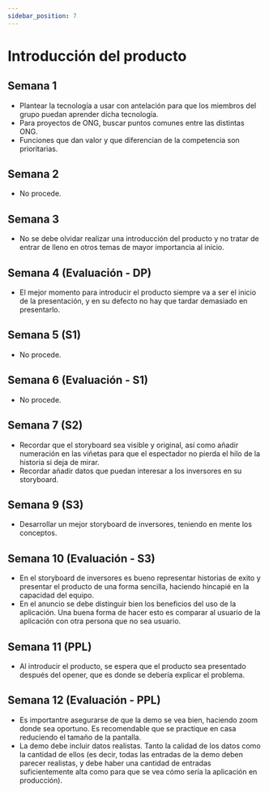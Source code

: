 ```yaml
---
sidebar_position: 7
---
```


# Introducción del producto

## Semana 1

- Plantear la tecnología a usar con antelación para que los miembros del grupo puedan aprender dicha tecnología.
- Para proyectos de ONG, buscar puntos comunes entre las distintas ONG.  
- Funciones que dan valor y que diferencian de la competencia son prioritarias.

## Semana 2
- No procede.

## Semana 3
- No se debe olvidar realizar una introducción del producto y no tratar de entrar de lleno en otros temas de mayor importancia al inicio.

## Semana 4 (Evaluación - DP)

- El mejor momento para introducir el producto siempre va a ser el inicio de la presentación, y en su defecto no hay que tardar demasiado en presentarlo.

## Semana 5 (S1)

- No procede.

## Semana 6 (Evaluación - S1)

- No procede.

## Semana 7 (S2)

- Recordar que el storyboard sea visible y original, así como añadir numeración en las viñetas para que el espectador no pierda el hilo de la historia si deja de mirar.
- Recordar añadir datos que puedan interesar a los inversores en su storyboard.

## Semana 9 (S3) 

- Desarrollar un mejor storyboard de inversores, teniendo en mente los conceptos.

## Semana 10 (Evaluación - S3)

- En el storyboard de inversores es bueno representar historias de exito y presentar el producto de una forma sencilla, haciendo hincapié en la capacidad del equipo.
- En el anuncio se debe distinguir bien los beneficios del uso de la aplicación. Una buena forma de hacer esto es comparar al usuario de la aplicación con otra persona que no sea usuario.

## Semana 11 (PPL)

- Al introducir el producto, se espera que el producto sea presentado después del opener, que es donde se debería explicar el problema.

## Semana 12 (Evaluación - PPL)

- Es importantre asegurarse de que la demo se vea bien, haciendo zoom donde sea oportuno. Es recomendable que se practique en casa reduciendo el tamaño de la pantalla.
- La demo debe incluir datos realistas. Tanto la calidad de los datos como la cantidad de ellos (es decir, todas las entradas de la demo deben parecer realistas, y debe haber una cantidad de entradas suficientemente alta como para que se vea cómo sería la aplicación en producción).